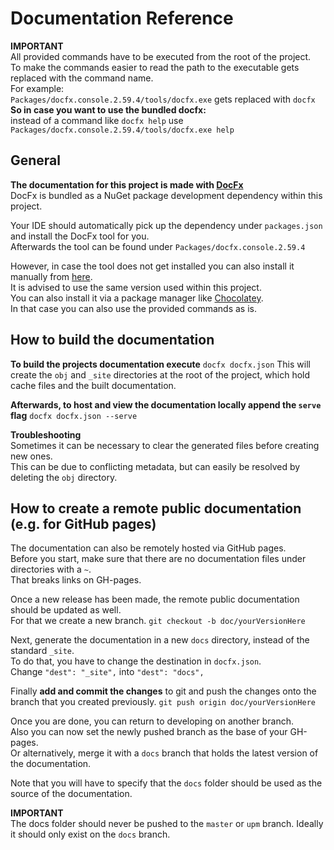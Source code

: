 ﻿# Documentation Reference

**IMPORTANT** </br>
All provided commands have to be executed from the root of the project. </br>
To make the commands easier to read the path to the executable gets replaced with the command name.</br>
For example: </br>
`Packages/docfx.console.2.59.4/tools/docfx.exe` gets replaced with `docfx` </br>
**So in case you want to use the bundled docfx:** </br>
instead of a command like `docfx help` use `Packages/docfx.console.2.59.4/tools/docfx.exe help`

## General

**The documentation for this project is made with [DocFx](https://dotnet.github.io/docfx/)** </br>
DocFx is bundled as a NuGet package development dependency within this project. </br>

Your IDE should automatically pick up the dependency under `packages.json` and install the DocFx tool for you. </br>
Afterwards the tool can be found under `Packages/docfx.console.2.59.4`

However, in case the tool does not get installed you can also install it manually from [here](https://dotnet.github.io/docfx/). </br>
It is advised to use the same version used within this project.</br>
You can also install it via a package manager like [Chocolatey](https://community.chocolatey.org/packages/docfx). </br>
In that case you can also use the provided commands as is.

## How to build the documentation

**To build the projects documentation execute**
```docfx docfx.json```
This will create the `obj` and `_site` directories at the root of the project, which hold cache files and the built documentation. </br>

**Afterwards, to host and view the documentation locally append the `serve` flag**
```docfx docfx.json --serve```

**Troubleshooting** </br>
Sometimes it can be necessary to clear the generated files before creating new ones. </br>
This can be due to conflicting metadata, but can easily be resolved by deleting the `obj` directory.

## How to create a remote public documentation (e.g. for GitHub pages)

The documentation can also be remotely hosted via GitHub pages. </br>
Before you start, make sure that there are no documentation files under directories with a `~`. </br>
That breaks links on GH-pages.

Once a new release has been made, the remote public documentation should be updated as well. </br>
For that we create a new branch.
```git checkout -b doc/yourVersionHere```

Next, generate the documentation in a new `docs` directory, instead of the standard `_site`. </br>
To do that, you have to change the destination in `docfx.json`. </br>
Change `"dest": "_site",` into `"dest": "docs",` 

Finally **add and commit the changes** to git and push the changes onto the branch that you created previously.
```git push origin doc/yourVersionHere```

Once you are done, you can return to developing on another branch. </br>
Also you can now set the newly pushed branch as the base of your GH-pages. </br>
Or alternatively, merge it with a `docs` branch that holds the latest version of the documentation.

Note that you will have to specify that the `docs` folder should be used as the source of the documentation.

**IMPORTANT** </br>
The docs folder should never be pushed to the `master` or `upm` branch.
Ideally it should only exist on the `docs` branch.